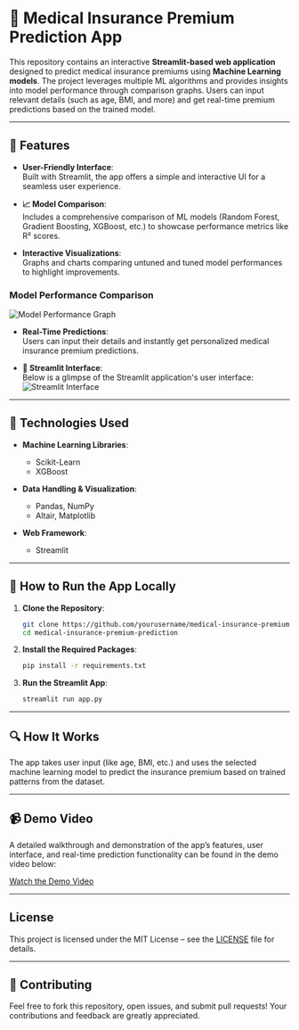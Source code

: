 
# 🏥 Medical Insurance Premium Prediction App

This repository contains an interactive **Streamlit-based web application** designed to predict medical insurance premiums using **Machine Learning models**. The project leverages multiple ML algorithms and provides insights into model performance through comparison graphs. Users can input relevant details (such as age, BMI, and more) and get real-time premium predictions based on the trained model.

---

## 🌟 Features
- **User-Friendly Interface**:  
  Built with Streamlit, the app offers a simple and interactive UI for a seamless user experience.

- **📈 Model Comparison**:  
  Includes a comprehensive comparison of ML models (Random Forest, Gradient Boosting, XGBoost, etc.) to showcase performance metrics like R² scores.

- **Interactive Visualizations**:  
  Graphs and charts comparing untuned and tuned model performances to highlight improvements.

### Model Performance Comparison  
![Model Performance Graph](graph.png)

- **Real-Time Predictions**:  
  Users can input their details and instantly get personalized medical insurance premium predictions.

- **📸 Streamlit Interface**:  
  Below is a glimpse of the Streamlit application's user interface:
  ![Streamlit Interface](streamlit_screenshot.png)

---

## 🧩 Technologies Used
- **Machine Learning Libraries**:  
  - Scikit-Learn  
  - XGBoost

- **Data Handling & Visualization**:  
  - Pandas, NumPy  
  - Altair, Matplotlib

- **Web Framework**:  
  - Streamlit

---

## 🎯 How to Run the App Locally
1. **Clone the Repository**:  
   ```bash
   git clone https://github.com/yourusername/medical-insurance-premium-prediction.git
   cd medical-insurance-premium-prediction
   ```

2. **Install the Required Packages**:  
   ```bash
   pip install -r requirements.txt
   ```

3. **Run the Streamlit App**:  
   ```bash
   streamlit run app.py
   ```

---

## 🔍 How It Works
The app takes user input (like age, BMI, etc.) and uses the selected machine learning model to predict the insurance premium based on trained patterns from the dataset.

---

## 📹 Demo Video
A detailed walkthrough and demonstration of the app’s features, user interface, and real-time prediction functionality can be found in the demo video below:

[Watch the Demo Video](link-to-demo-video)

---

## License
This project is licensed under the MIT License – see the [LICENSE](LICENSE) file for details.

---

## 🤝 Contributing
Feel free to fork this repository, open issues, and submit pull requests! Your contributions and feedback are greatly appreciated.
